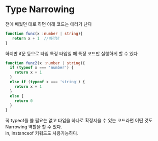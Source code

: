 # Type Narrowing

전에 배웠던 대로 하면 아래 코드는 에러가 난다

```ts
function func(x :number | string){
   return x + 1  //에러남 
}
```

하지만 if문 등으로 타입 특정 타입일 때 특정 코드만 실행하게 할 수 있다

```ts
function func2(x :number | string){
  if (typeof x === 'number') {
    return x + 1
  } 
  else if (typeof x === 'string') {
    return x + 1
  }
  else {
    return 0
  }
}
```

꼭 typeof를 쓸 필요는 없고 타입을 하나로 확정지을 수 있는 코드라면 어떤 것도 Narrowing 역할을 할 수 있다.<br>
in, instanceof 키워드도 사용가능하다.

